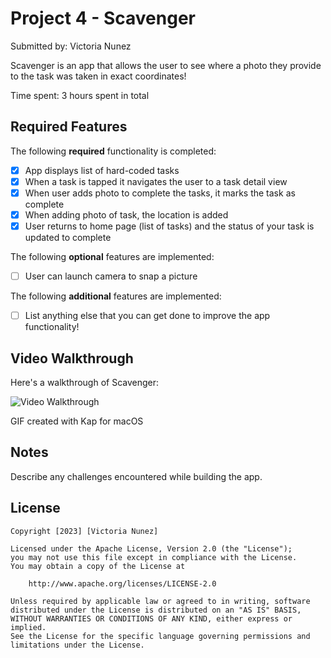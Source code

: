 # Project 4 - Scavenger

Submitted by: Victoria Nunez

Scavenger is an app that allows the user to see where a photo they provide to the task was taken in exact coordinates!

Time spent: 3 hours spent in total

## Required Features

The following **required** functionality is completed:

- [X] App displays list of hard-coded tasks
- [X] When a task is tapped it navigates the user to a task detail view
- [X] When user adds photo to complete the tasks, it marks the task as complete
- [X] When adding photo of task, the location is added
- [X] User returns to home page (list of tasks) and the status of your task is updated to complete
 
The following **optional** features are implemented:

- [ ] User can launch camera to snap a picture	

The following **additional** features are implemented:

- [ ] List anything else that you can get done to improve the app functionality!

## Video Walkthrough

Here's a walkthrough of Scavenger:

<img src='https://user-images.githubusercontent.com/80440872/227800826-b23abcf6-923c-4054-bf22-3b039cd71c87.gif' title='Video Walkthrough' width='' alt='Video Walkthrough' />

GIF created with Kap for macOS


## Notes

Describe any challenges encountered while building the app.

## License

    Copyright [2023] [Victoria Nunez]

    Licensed under the Apache License, Version 2.0 (the "License");
    you may not use this file except in compliance with the License.
    You may obtain a copy of the License at

        http://www.apache.org/licenses/LICENSE-2.0

    Unless required by applicable law or agreed to in writing, software
    distributed under the License is distributed on an "AS IS" BASIS,
    WITHOUT WARRANTIES OR CONDITIONS OF ANY KIND, either express or implied.
    See the License for the specific language governing permissions and
    limitations under the License.
